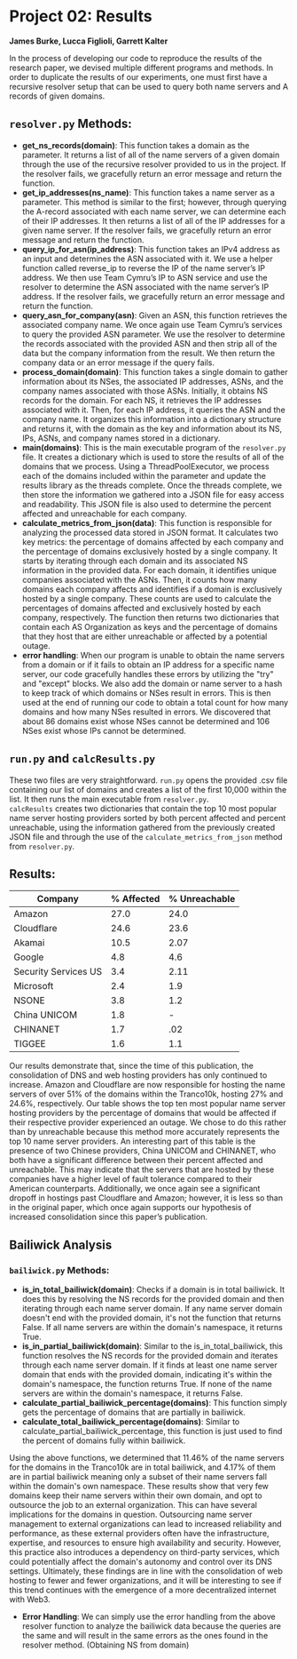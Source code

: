 # Project 02: Results
**James Burke, Lucca Figlioli, Garrett Kalter**

In the process of developing our code to reproduce the results of the research paper, we devised multiple different programs and methods. In order to duplicate the results of our experiments, one must first have a recursive resolver setup that can be used to query both name servers and A records of given domains. 

## `resolver.py` Methods:
- **get_ns_records(domain)**: This function takes a domain as the parameter. It returns a list of all of the name servers of a given domain through the use of the recursive resolver provided to us in the project. If the resolver fails, we gracefully return an error message and return the function.  
- **get_ip_addresses(ns_name)**: This function takes a name server as a parameter. This method is similar to the first; however, through querying the A-record associated with each name server, we can determine each of their IP addresses. It then returns a list of all of the IP addresses for a given name server. If the resolver fails, we gracefully return an error message and return the function.  
- **query_ip_for_asn(ip_address)**: This function takes an IPv4 address as an input and determines the ASN associated with it. We use a helper function called reverse_ip to reverse the IP of the name server’s IP address. We then use Team Cymru’s IP to ASN service and use the resolver to determine the ASN associated with the name server’s IP address. If the resolver fails, we gracefully return an error message and return the function.  
- **query_asn_for_company(asn)**: Given an ASN, this function retrieves the associated company name. We once again use Team Cymru’s services to query the provided ASN parameter. We use the resolver to determine the records associated with the provided ASN and then strip all of the data but the company information from the result. We then return the company data or an error message if the query fails.  
- **process_domain(domain)**: This function takes a single domain to gather information about its NSes, the associated IP addresses, ASNs, and the company names associated with those ASNs. Initially, it obtains NS records for the domain. For each NS, it retrieves the IP addresses associated with it. Then, for each IP address, it queries the ASN and the company name. It organizes this information into a dictionary structure and returns it, with the domain as the key and information about its NS, IPs, ASNs, and company names stored in a dictionary.  
- **main(domains)**: This is the main executable program of the `resolver.py` file. It creates a dictionary which is used to store the results of all of the domains that we process. Using a ThreadPoolExecutor, we process each of the domains included within the parameter and update the results library as the threads complete. Once the threads complete, we then store the information we gathered into a JSON file for easy access and readability. This JSON file is also used to determine the percent affected and unreachable for each company.  
- **calculate_metrics_from_json(data)**: This function is responsible for analyzing the processed data stored in JSON format. It calculates two key metrics: the percentage of domains affected by each company and the percentage of domains exclusively hosted by a single company. It starts by iterating through each domain and its associated NS information in the provided data. For each domain, it identifies unique companies associated with the ASNs. Then, it counts how many domains each company affects and identifies if a domain is exclusively hosted by a single company. These counts are used to calculate the percentages of domains affected and exclusively hosted by each company, respectively. The function then returns two dictionaries that contain each AS Organization as keys and the percentage of domains that they host that are either unreachable or affected by a potential outage.
- **error handling**: When our program is unable to obtain the name servers from a domain or if it fails to obtain an IP address for a specific name server, our code gracefully handles these errors by utilizing the "try" and "except" blocks. We also add the domain or name server to a hash to keep track of which domains or NSes result in errors. This is then used at the end of running our code to obtain a total count for how many domains and how many NSes resulted in errors. We discovered that about 86 domains exist whose NSes cannot be determined and 106 NSes exist whose IPs cannot be determined.

## `run.py` and `calcResults.py`
These two files are very straightforward. `run.py` opens the provided .csv file containing our list of domains and creates a list of the first 10,000 within the list. It then runs the main executable from `resolver.py`.  
`calcResults` creates two dictionaries that contain the top 10 most popular name server hosting providers sorted by both percent affected and percent unreachable, using the information gathered from the previously created JSON file and through the use of the `calculate_metrics_from_json` method from `resolver.py`.  

## Results:
| Company             | % Affected | % Unreachable |
|---------------------|------------|---------------|
| Amazon              | 27.0       | 24.0          |
| Cloudflare          | 24.6       | 23.6          |
| Akamai              | 10.5       | 2.07          |
| Google              | 4.8        | 4.6           |
| Security Services US| 3.4        | 2.11          |
| Microsoft           | 2.4        | 1.9           |
| NSONE               | 3.8        | 1.2           |
| China UNICOM        | 1.8        | -             |
| CHINANET            | 1.7        | .02           |
| TIGGEE              | 1.6        | 1.1           |

Our results demonstrate that, since the time of this publication, the consolidation of DNS and web hosting providers has only continued to increase. Amazon and Cloudflare are now responsible for hosting the name servers of over 51% of the domains within the Tranco10k, hosting 27% and 24.6%, respectively. Our table shows the top ten most popular name server hosting providers by the percentage of domains that would be affected if their respective provider experienced an outage. We chose to do this rather than by unreachable because this method more accurately represents the top 10 name server providers. An interesting part of this table is the presence of two Chinese providers, China UNICOM and CHINANET, who both have a significant difference between their percent affected and unreachable. This may indicate that the servers that are hosted by these companies have a higher level of fault tolerance compared to their American counterparts. Additionally, we once again see a significant dropoff in hostings past Cloudflare and Amazon; however, it is less so than in the original paper, which once again supports our hypothesis of increased consolidation since this paper’s publication. 

## Bailiwick Analysis

### `bailiwick.py` Methods:
- **is_in_total_bailiwick(domain)**: Checks if a domain is in total bailiwick. It does this by resolving the NS records for the provided domain and then iterating through each name server domain. If any name server domain doesn't end with the provided domain, it's not the function that returns False. If all name servers are within the domain's namespace, it returns True.
- **is_in_partial_bailiwick(domain)**: Similar to the is_in_total_bailiwick, this function resolves the NS records for the provided domain and iterates through each name server domain. If it finds at least one name server domain that ends with the provided domain, indicating it's within the domain's namespace, the function returns True. If none of the name servers are within the domain's namespace, it returns False.
- **calculate_partial_bailiwick_percentage(domains)**: This function simply gets the percentage of domains that are partially in bailiwick.
- **calculate_total_bailiwick_percentage(domains)**: Similar to calculate_partial_bailiwick_percentage, this function is just used to find the percent of domains fully within bailiwick.

Using the above functions, we determined that 11.46% of the name servers for the domains in the Tranco10k are in total bailiwick, and 4.17% of them are in partial bailiwick meaning only a subset of their name servers fall within the domain's own namespace. These results show that very few domains keep their name servers within their own domain, and opt to outsource the job to an external organization. This can have several implications for the domains in question. Outsourcing name server management to external organizations can lead to increased reliability and performance, as these external providers often have the infrastructure, expertise, and resources to ensure high availability and security. However, this practice also introduces a dependency on third-party services, which could potentially affect the domain's autonomy and control over its DNS settings. Ultimately, these findings are in line with the consolidation of web hosting to fewer and fewer organizations, and it will be interesting to see if this trend continues with the emergence of a more decentralized internet with Web3.

- **Error Handling**: We can simply use the error handling from the above resolver function to analyze the bailiwick data because the queries are the same and will result in the same errors as the ones found in the resolver method. (Obtaining NS from domain)